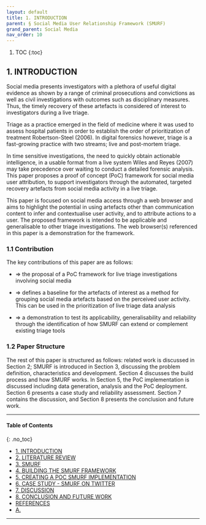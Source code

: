 ```yaml
---
layout: default
title: 1. INTRODUCTION
parent: § Social Media User Relationship Framework (SMURF)  
grand_parent: Social Media 
nav_order: 10 
---
```

<style>
.dont-break-out {
  /* These are technically the same, but use both */
  overflow-wrap: break-word;
  word-wrap: break-word;

     -ms-word-break: break-all;
  /* This is the dangerous one in WebKit, as it breaks things wherever */
  word-break: break-all;
  /* Instead use this non-standard one: */
  word-break: break-word;
}

.youtube-container {
    position: relative;
    width: 100%;
    height: 0;
    padding-bottom: 56.25%;
}
.youtube-video {
    position: absolute;
    top: 0;
    left: 0;
    width: 100%;
    height: 100%;
}

</style>

<div class="dont-break-out" markdown="1">

1. TOC
{:toc}

## 1. INTRODUCTION
Social media presents investigators with a plethora of useful digital evidence as shown by a range of criminal prosecutions and convictions as well as civil investigations with outcomes such as disciplinary measures. Thus, the timely recovery of these artefacts is considered of interest to investigators during a live triage.

Triage as a practice emerged in the field of medicine where it was used to assess hospital patients in order to establish the order of prioritization of treatment Robertson-Steel (2006). In digital forensics however, triage is a fast-growing practice with two streams; live and post-mortem triage.

In time sensitive investigations, the need to quickly obtain actionable intelligence, in a usable format from a live system Wiles and Reyes (2007) may take precedence over waiting to conduct a detailed forensic analysis. This paper proposes a proof of concept (PoC) framework for social media user attribution, to support investigators through the automated, targeted recovery artefacts from social media activity in a live triage.

This paper is focused on social media access through a web browser and aims to highlight the potential in using artefacts other than communication content to infer and contextualise user activity, and to attribute actions to a user. The proposed framework is intended to be applicable and generalisable to other triage investigations. The web browser(s) referenced in this paper is a demonstration for the framework.

### 1.1 Contribution
The key contributions of this paper are as follows:

- ⇒ the proposal of a PoC framework for live triage investigations involving social media 

- ⇒ defines a baseline for the artefacts of interest as a method for grouping social media artefacts based on the perceived user activity. This can be used in the prioritization of live triage data analysis 

- ⇒ a demonstration to test its applicability, generalisability and reliability through the identification of how SMURF can extend or complement existing triage tools

### 1.2 Paper Structure
The rest of this paper is structured as follows: related work is discussed in Section 2; SMURF is introduced in Section 3, discussing the problem definition, characteristics and development. Section 4 discusses the build process and how SMURF works. In Section 5, the PoC implementation is discussed including data generation, analysis and the PoC deployment. Section 6 presents a case study and reliability assessment. Section 7 contains the discussion, and Section 8 presents the conclusion and future work.

***

#### Table of Contents
{: .no_toc}

<ul><li> <a href="/docs/social-media/social-media-user-relationship-framework-1/">1. INTRODUCTION</a></li><li> <a href="/docs/social-media/social-media-user-relationship-framework-2/">2. LITERATURE REVIEW</a></li><li> <a href="/docs/social-media/social-media-user-relationship-framework-3/">3. SMURF</a></li><li> <a href="/docs/social-media/social-media-user-relationship-framework-4/">4. BUILDING THE SMURF FRAMEWORK</a></li><li> <a href="/docs/social-media/social-media-user-relationship-framework-5/">5. CREATING A POC SMURF IMPLEMENTATION</a></li><li> <a href="/docs/social-media/social-media-user-relationship-framework-6/">6. CASE STUDY - SMURF ON TWITTER</a></li><li> <a href="/docs/social-media/social-media-user-relationship-framework-7/">7. DISCUSSION</a></li><li> <a href="/docs/social-media/social-media-user-relationship-framework-8/">8. CONCLUSION AND FUTURE WORK</a></li><li> <a href="/docs/social-media/social-media-user-relationship-framework-9/">REFERENCES</a></li><li> <a href="/docs/social-media/social-media-user-relationship-framework-10/">A.</a></li></ul>

***

</div>
